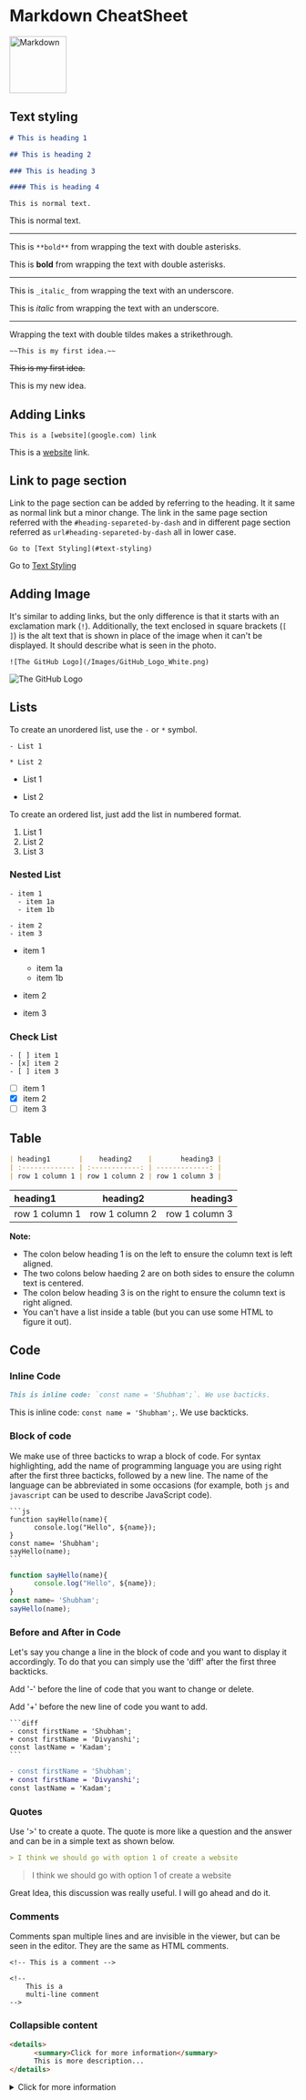# Markdown CheatSheet
<img
    src="https://camo.githubusercontent.com/a8e78444101b56ee75b4f2752e9616aef78a14a8174aa075d580585346a6b437/687474703a2f2f7061642e6861726f6f70726573732e636f6d2f646f63732f656e2f6d61726b646f776e2d646f632d6c6f676f732f696d616765732f6d61726b646f776e2e706e67" 
     alt="Markdown"
     width="100"
/>
<!-- HTML elements can be used inside of Markdown, as seen above. -->

## Text styling

```markdown
# This is heading 1

## This is heading 2

### This is heading 3

#### This is heading 4
```



`This is normal text.`

This is normal text.

---

This is  `**bold**`  from wrapping the text with double asterisks.

This is **bold** from wrapping the text with double asterisks.

---

This is `_italic_` from wrapping the text with an underscore.

This is _italic_ from wrapping the text with an underscore.

---

Wrapping the text with double tildes makes a strikethrough.

`~~This is my first idea.~~`

~~This is my first idea.~~

This is my new idea.



## Adding Links

`This is a [website](google.com) link`

This is a [website](google.com) link.

## Link to page section
   Link to the page section can be added by referring to the heading. It it same as normal link but a minor change. The link in the same page section referred with the `#heading-separeted-by-dash` and in different page section referred as `url#heading-separeted-by-dash` all in lower case.
 
 ```
 Go to [Text Styling](#text-styling)
 ```
  Go to [Text Styling](#text-styling)

## Adding Image

It's similar to adding links, but the only difference is that it starts with an exclamation mark (`!`). Additionally, the text enclosed in square brackets (`[ ]`) is the alt text that is shown in place of the image when it can't be displayed. It should describe what is seen in the photo.

`![The GitHub Logo](/Images/GitHub_Logo_White.png)`

![The GitHub Logo](/Images/GitHub_Logo_White.png)

## Lists

To create an unordered list, use the `-` or `*` symbol.

`- List 1`

`* List 2`

- List 1

* List 2

To create an ordered list, just add the list in numbered format.

1. List 1
2. List 2
3. List 3

### Nested List

```
- item 1 
  - item 1a
  - item 1b

- item 2
- item 3
```

- item 1 
  - item 1a
  - item 1b

- item 2
- item 3

### Check List

```
- [ ] item 1
- [x] item 2
- [ ] item 3
```
- [ ] item 1
- [x] item 2
- [ ] item 3

## Table

```markdown
| heading1       |    heading2    |       heading3 |
| :------------- | :------------: | -------------: |
| row 1 column 1 | row 1 column 2 | row 1 column 3 |
```

| heading1       |    heading2    |       heading3 |
| :------------- | :------------: | -------------: |
| row 1 column 1 | row 1 column 2 | row 1 column 3 |

**Note:**

- The colon below heading 1 is on the left to ensure the column text is left aligned.
- The two colons below haeding 2 are on both sides to ensure the column text is centered.
- The colon below heading 3 is on the right to ensure the column text is right aligned.
- You can't have a list inside a table (but you can use some HTML to figure it out).

## Code

### Inline Code

```markdown
This is inline code: `const name = 'Shubham';`. We use bacticks.
```

This is inline code: `const name = 'Shubham';`. We use backticks.

### Block of code

We make use of three bacticks to wrap a block of code.
For syntax highlighting, add the name of programming language you are using right after the first three bacticks, followed by a new line.
The name of the language can be abbreviated in some occasions (for example, both `js` and `javascript` can be used to describe JavaScript code).

````
```js
function sayHello(name){
      console.log("Hello", ${name});
}
const name= 'Shubham';
sayHello(name);
```
````

```js
function sayHello(name){
      console.log("Hello", ${name});
}
const name= 'Shubham';
sayHello(name);
```

### Before and After in Code

Let's say you change a line in the block of code and you want to display it accordingly. To do that you can simply use the 'diff' after the first three backticks.

Add '-' before the line of code that you want to change or delete.

Add '+' before the new line of code you want to add.

````
```diff
- const firstName = 'Shubham';
+ const firstName = 'Divyanshi';
const lastName = 'Kadam';
```
````

```diff
- const firstName = 'Shubham';
+ const firstName = 'Divyanshi';
const lastName = 'Kadam';
```

### Quotes

Use '>' to create a quote. The quote is more like a question and the answer and can be in a simple text as shown below.

```markdown
> I think we should go with option 1 of create a website
```

> I think we should go with option 1 of create a website

Great Idea, this discussion was really useful. I will go ahead and do it.

### Comments
Comments span multiple lines and are invisible in the viewer, but can be seen in the editor. They are the same as HTML comments.

`<!-- This is a comment -->`

```
<!--
    This is a
    multi-line comment
-->
```

### Collapsible content

```markdown
<details>
      <summary>Click for more information</summary>
      This is more description...
</details>
```

<details>
      <summary>Click for more information</summary>
      This is more description...
</details>
